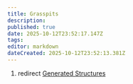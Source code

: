```yaml
---
title: Grasspits
description: 
published: true
date: 2025-10-12T23:52:17.147Z
tags: 
editor: markdown
dateCreated: 2025-10-12T23:52:13.381Z
---
```


1.  redirect [Generated Structures](Generated_Structures "wikilink")